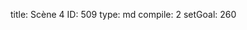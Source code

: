 title:          Scène 4
ID:             509
type:           md
compile:        2
setGoal:        260


